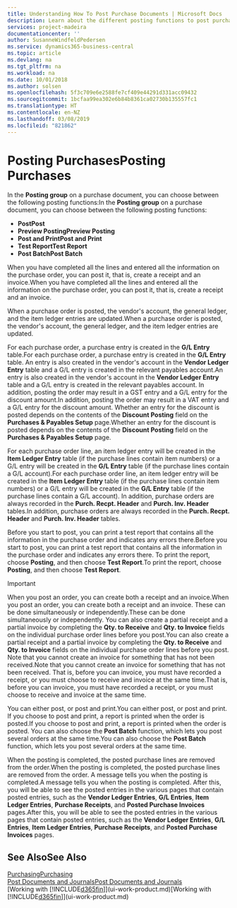 ```yaml
---
title: Understanding How To Post Purchase Documents | Microsoft Docs
description: Learn about the different posting functions to post purchase documents.
services: project-madeira
documentationcenter: ''
author: SusanneWindfeldPedersen
ms.service: dynamics365-business-central
ms.topic: article
ms.devlang: na
ms.tgt_pltfrm: na
ms.workload: na
ms.date: 10/01/2018
ms.author: solsen
ms.openlocfilehash: 5f3c709e6e2588fe7cf409e44291d331acc09432
ms.sourcegitcommit: 1bcfaa99ea302e6b84b8361ca02730b135557fc1
ms.translationtype: HT
ms.contentlocale: en-NZ
ms.lasthandoff: 03/08/2019
ms.locfileid: "821862"
---
```

# <a name="posting-purchases"></a><span data-ttu-id="b8083-103">Posting Purchases</span><span class="sxs-lookup"><span data-stu-id="b8083-103">Posting Purchases</span></span>
<span data-ttu-id="b8083-104">In the **Posting group** on a purchase document, you can choose between the following posting functions:</span><span class="sxs-lookup"><span data-stu-id="b8083-104">In the **Posting group** on a purchase document, you can choose between the following posting functions:</span></span>

* <span data-ttu-id="b8083-105">**Post**</span><span class="sxs-lookup"><span data-stu-id="b8083-105">**Post**</span></span>
* <span data-ttu-id="b8083-106">**Preview Posting**</span><span class="sxs-lookup"><span data-stu-id="b8083-106">**Preview Posting**</span></span>
* <span data-ttu-id="b8083-107">**Post and Print**</span><span class="sxs-lookup"><span data-stu-id="b8083-107">**Post and Print**</span></span>
* <span data-ttu-id="b8083-108">**Test Report**</span><span class="sxs-lookup"><span data-stu-id="b8083-108">**Test Report**</span></span>
* <span data-ttu-id="b8083-109">**Post Batch**</span><span class="sxs-lookup"><span data-stu-id="b8083-109">**Post Batch**</span></span>

<span data-ttu-id="b8083-110">When you have completed all the lines and entered all the information on the purchase order, you can post it, that is, create a receipt and an invoice.</span><span class="sxs-lookup"><span data-stu-id="b8083-110">When you have completed all the lines and entered all the information on the purchase order, you can post it, that is, create a receipt and an invoice.</span></span>

<span data-ttu-id="b8083-111">When a purchase order is posted, the vendor's account, the general ledger, and the item ledger entries are updated.</span><span class="sxs-lookup"><span data-stu-id="b8083-111">When a purchase order is posted, the vendor's account, the general ledger, and the item ledger entries are updated.</span></span>

<span data-ttu-id="b8083-112">For each purchase order, a purchase entry is created in the **G/L Entry** table.</span><span class="sxs-lookup"><span data-stu-id="b8083-112">For each purchase order, a purchase entry is created in the **G/L Entry** table.</span></span> <span data-ttu-id="b8083-113">An entry is also created in the vendor's account in the **Vendor Ledger Entry** table and a G/L entry is created in the relevant payables account.</span><span class="sxs-lookup"><span data-stu-id="b8083-113">An entry is also created in the vendor's account in the **Vendor Ledger Entry** table and a G/L entry is created in the relevant payables account.</span></span> <span data-ttu-id="b8083-114">In addition, posting the order may result in a GST entry and a G/L entry for the discount amount.</span><span class="sxs-lookup"><span data-stu-id="b8083-114">In addition, posting the order may result in a VAT entry and a G/L entry for the discount amount.</span></span> <span data-ttu-id="b8083-115">Whether an entry for the discount is posted depends on the contents of the **Discount Posting** field on the **Purchases & Payables Setup** page.</span><span class="sxs-lookup"><span data-stu-id="b8083-115">Whether an entry for the discount is posted depends on the contents of the **Discount Posting** field on the **Purchases & Payables Setup** page.</span></span>

<span data-ttu-id="b8083-116">For each purchase order line, an item ledger entry will be created in the **Item Ledger Entry** table (if the purchase lines contain item numbers) or a G/L entry will be created in the **G/L Entry** table (if the purchase lines contain a G/L account).</span><span class="sxs-lookup"><span data-stu-id="b8083-116">For each purchase order line, an item ledger entry will be created in the **Item Ledger Entry** table (if the purchase lines contain item numbers) or a G/L entry will be created in the **G/L Entry** table (if the purchase lines contain a G/L account).</span></span> <span data-ttu-id="b8083-117">In addition, purchase orders are always recorded in the **Purch. Recpt. Header** and **Purch. Inv. Header** tables.</span><span class="sxs-lookup"><span data-stu-id="b8083-117">In addition, purchase orders are always recorded in the **Purch. Recpt. Header** and **Purch. Inv. Header** tables.</span></span>

<span data-ttu-id="b8083-118">Before you start to post, you can print a test report that contains all the information in the purchase order and indicates any errors there.</span><span class="sxs-lookup"><span data-stu-id="b8083-118">Before you start to post, you can print a test report that contains all the information in the purchase order and indicates any errors there.</span></span> <span data-ttu-id="b8083-119">To print the report, choose **Posting**, and then choose **Test Report**.</span><span class="sxs-lookup"><span data-stu-id="b8083-119">To print the report, choose **Posting**, and then choose **Test Report**.</span></span>

> [!IMPORTANT]  
>   <span data-ttu-id="b8083-120">When you post an order, you can create both a receipt and an invoice.</span><span class="sxs-lookup"><span data-stu-id="b8083-120">When you post an order, you can create both a receipt and an invoice.</span></span> <span data-ttu-id="b8083-121">These can be done simultaneously or independently.</span><span class="sxs-lookup"><span data-stu-id="b8083-121">These can be done simultaneously or independently.</span></span> <span data-ttu-id="b8083-122">You can also create a partial receipt and a partial invoice by completing the **Qty. to Receive** and **Qty. to Invoice** fields on the individual purchase order lines before you post.</span><span class="sxs-lookup"><span data-stu-id="b8083-122">You can also create a partial receipt and a partial invoice by completing the **Qty. to Receive** and **Qty. to Invoice** fields on the individual purchase order lines before you post.</span></span> <span data-ttu-id="b8083-123">Note that you cannot create an invoice for something that has not been received.</span><span class="sxs-lookup"><span data-stu-id="b8083-123">Note that you cannot create an invoice for something that has not been received.</span></span> <span data-ttu-id="b8083-124">That is, before you can invoice, you must have recorded a receipt, or you must choose to receive and invoice at the same time.</span><span class="sxs-lookup"><span data-stu-id="b8083-124">That is, before you can invoice, you must have recorded a receipt, or you must choose to receive and invoice at the same time.</span></span>

<span data-ttu-id="b8083-125">You can either post, or post and print.</span><span class="sxs-lookup"><span data-stu-id="b8083-125">You can either post, or post and print.</span></span> <span data-ttu-id="b8083-126">If you choose to post and print, a report is printed when the order is posted.</span><span class="sxs-lookup"><span data-stu-id="b8083-126">If you choose to post and print, a report is printed when the order is posted.</span></span> <span data-ttu-id="b8083-127">You can also choose the **Post Batch** function, which lets you post several orders at the same time.</span><span class="sxs-lookup"><span data-stu-id="b8083-127">You can also choose the **Post Batch** function, which lets you post several orders at the same time.</span></span>

<span data-ttu-id="b8083-128">When the posting is completed, the posted purchase lines are removed from the order.</span><span class="sxs-lookup"><span data-stu-id="b8083-128">When the posting is completed, the posted purchase lines are removed from the order.</span></span> <span data-ttu-id="b8083-129">A message tells you when the posting is completed.</span><span class="sxs-lookup"><span data-stu-id="b8083-129">A message tells you when the posting is completed.</span></span> <span data-ttu-id="b8083-130">After this, you will be able to see the posted entries in the various pages that contain posted entries, such as the **Vendor Ledger Entries**, **G/L Entries**, **Item Ledger Entries**, **Purchase Receipts**, and **Posted Purchase Invoices** pages.</span><span class="sxs-lookup"><span data-stu-id="b8083-130">After this, you will be able to see the posted entries in the various pages that contain posted entries, such as the **Vendor Ledger Entries**, **G/L Entries**, **Item Ledger Entries**, **Purchase Receipts**, and **Posted Purchase Invoices** pages.</span></span>

## <a name="see-also"></a><span data-ttu-id="b8083-131">See Also</span><span class="sxs-lookup"><span data-stu-id="b8083-131">See Also</span></span>
[<span data-ttu-id="b8083-132">Purchasing</span><span class="sxs-lookup"><span data-stu-id="b8083-132">Purchasing</span></span>](purchasing-manage-purchasing.md)  
[<span data-ttu-id="b8083-133">Post Documents and Journals</span><span class="sxs-lookup"><span data-stu-id="b8083-133">Post Documents and Journals</span></span>](ui-post-documents-journals.md)  
<span data-ttu-id="b8083-134">[Working with [!INCLUDE[d365fin](includes/d365fin_md.md)]](ui-work-product.md)</span><span class="sxs-lookup"><span data-stu-id="b8083-134">[Working with [!INCLUDE[d365fin](includes/d365fin_md.md)]](ui-work-product.md)</span></span>

